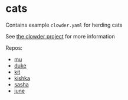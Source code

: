# cats
Contains example `clowder.yaml` for herding cats

See [the clowder project](https://github.com/JrGoodle/clowder) for more information

Repos:
- [mu](https://github.com/JrGoodle/mu)
- [duke](https://github.com/JrGoodle/duke)
- [kit](https://github.com/JrGoodle/kit)
- [kishka](https://github.com/JrGoodle/kishka)
- [sasha](https://github.com/JrGoodle/sasha)
- [june](https://github.com/JrGoodle/june)
